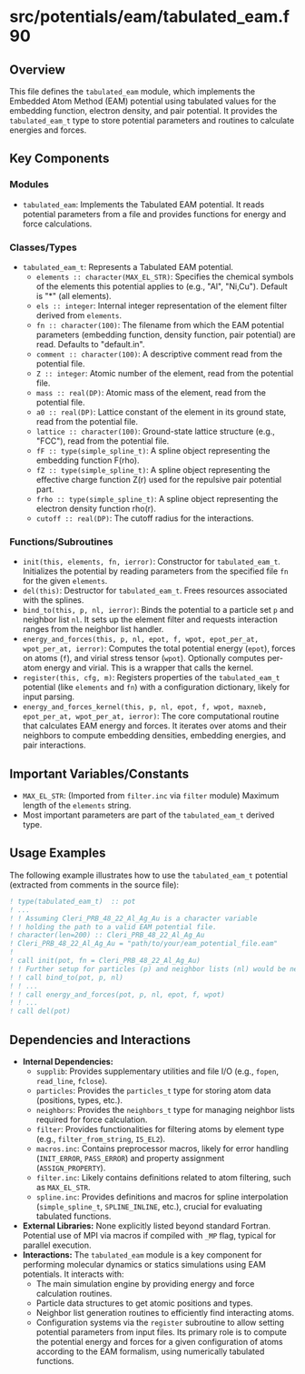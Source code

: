 # src/potentials/eam/tabulated_eam.f90

## Overview

This file defines the `tabulated_eam` module, which implements the Embedded Atom Method (EAM) potential using tabulated values for the embedding function, electron density, and pair potential. It provides the `tabulated_eam_t` type to store potential parameters and routines to calculate energies and forces.

## Key Components

### Modules

*   `tabulated_eam`: Implements the Tabulated EAM potential. It reads potential parameters from a file and provides functions for energy and force calculations.

### Classes/Types

*   `tabulated_eam_t`: Represents a Tabulated EAM potential.
    *   `elements :: character(MAX_EL_STR)`: Specifies the chemical symbols of the elements this potential applies to (e.g., "Al", "Ni,Cu"). Default is "*" (all elements).
    *   `els :: integer`: Internal integer representation of the element filter derived from `elements`.
    *   `fn :: character(100)`: The filename from which the EAM potential parameters (embedding function, density function, pair potential) are read. Defaults to "default.in".
    *   `comment :: character(100)`: A descriptive comment read from the potential file.
    *   `Z :: integer`: Atomic number of the element, read from the potential file.
    *   `mass :: real(DP)`: Atomic mass of the element, read from the potential file.
    *   `a0 :: real(DP)`: Lattice constant of the element in its ground state, read from the potential file.
    *   `lattice :: character(100)`: Ground-state lattice structure (e.g., "FCC"), read from the potential file.
    *   `fF :: type(simple_spline_t)`: A spline object representing the embedding function F(rho).
    *   `fZ :: type(simple_spline_t)`: A spline object representing the effective charge function Z(r) used for the repulsive pair potential part.
    *   `frho :: type(simple_spline_t)`: A spline object representing the electron density function rho(r).
    *   `cutoff :: real(DP)`: The cutoff radius for the interactions.

### Functions/Subroutines

*   `init(this, elements, fn, ierror)`: Constructor for `tabulated_eam_t`. Initializes the potential by reading parameters from the specified file `fn` for the given `elements`.
*   `del(this)`: Destructor for `tabulated_eam_t`. Frees resources associated with the splines.
*   `bind_to(this, p, nl, ierror)`: Binds the potential to a particle set `p` and neighbor list `nl`. It sets up the element filter and requests interaction ranges from the neighbor list handler.
*   `energy_and_forces(this, p, nl, epot, f, wpot, epot_per_at, wpot_per_at, ierror)`: Computes the total potential energy (`epot`), forces on atoms (`f`), and virial stress tensor (`wpot`). Optionally computes per-atom energy and virial. This is a wrapper that calls the kernel.
*   `register(this, cfg, m)`: Registers properties of the `tabulated_eam_t` potential (like `elements` and `fn`) with a configuration dictionary, likely for input parsing.
*   `energy_and_forces_kernel(this, p, nl, epot, f, wpot, maxneb, epot_per_at, wpot_per_at, ierror)`: The core computational routine that calculates EAM energy and forces. It iterates over atoms and their neighbors to compute embedding densities, embedding energies, and pair interactions.

## Important Variables/Constants

*   `MAX_EL_STR`: (Imported from `filter.inc` via `filter` module) Maximum length of the `elements` string.
*   Most important parameters are part of the `tabulated_eam_t` derived type.

## Usage Examples

The following example illustrates how to use the `tabulated_eam_t` potential (extracted from comments in the source file):

```fortran
! type(tabulated_eam_t)  :: pot
! ...
! ! Assuming Cleri_PRB_48_22_Al_Ag_Au is a character variable
! ! holding the path to a valid EAM potential file.
! character(len=200) :: Cleri_PRB_48_22_Al_Ag_Au
! Cleri_PRB_48_22_Al_Ag_Au = "path/to/your/eam_potential_file.eam"
!
! call init(pot, fn = Cleri_PRB_48_22_Al_Ag_Au)
! ! Further setup for particles (p) and neighbor lists (nl) would be needed here
! ! call bind_to(pot, p, nl)
! ! ...
! ! call energy_and_forces(pot, p, nl, epot, f, wpot)
! ! ...
! call del(pot)
```

## Dependencies and Interactions

*   **Internal Dependencies:**
    *   `supplib`: Provides supplementary utilities and file I/O (e.g., `fopen`, `read_line`, `fclose`).
    *   `particles`: Provides the `particles_t` type for storing atom data (positions, types, etc.).
    *   `neighbors`: Provides the `neighbors_t` type for managing neighbor lists required for force calculation.
    *   `filter`: Provides functionalities for filtering atoms by element type (e.g., `filter_from_string`, `IS_EL2`).
    *   `macros.inc`: Contains preprocessor macros, likely for error handling (`INIT_ERROR`, `PASS_ERROR`) and property assignment (`ASSIGN_PROPERTY`).
    *   `filter.inc`: Likely contains definitions related to atom filtering, such as `MAX_EL_STR`.
    *   `spline.inc`: Provides definitions and macros for spline interpolation (`simple_spline_t`, `SPLINE_INLINE`, etc.), crucial for evaluating tabulated functions.
*   **External Libraries:** None explicitly listed beyond standard Fortran. Potential use of MPI via macros if compiled with `_MP` flag, typical for parallel execution.
*   **Interactions:** The `tabulated_eam` module is a key component for performing molecular dynamics or statics simulations using EAM potentials. It interacts with:
    *   The main simulation engine by providing energy and force calculation routines.
    *   Particle data structures to get atomic positions and types.
    *   Neighbor list generation routines to efficiently find interacting atoms.
    *   Configuration systems via the `register` subroutine to allow setting potential parameters from input files.
    Its primary role is to compute the potential energy and forces for a given configuration of atoms according to the EAM formalism, using numerically tabulated functions.
```
